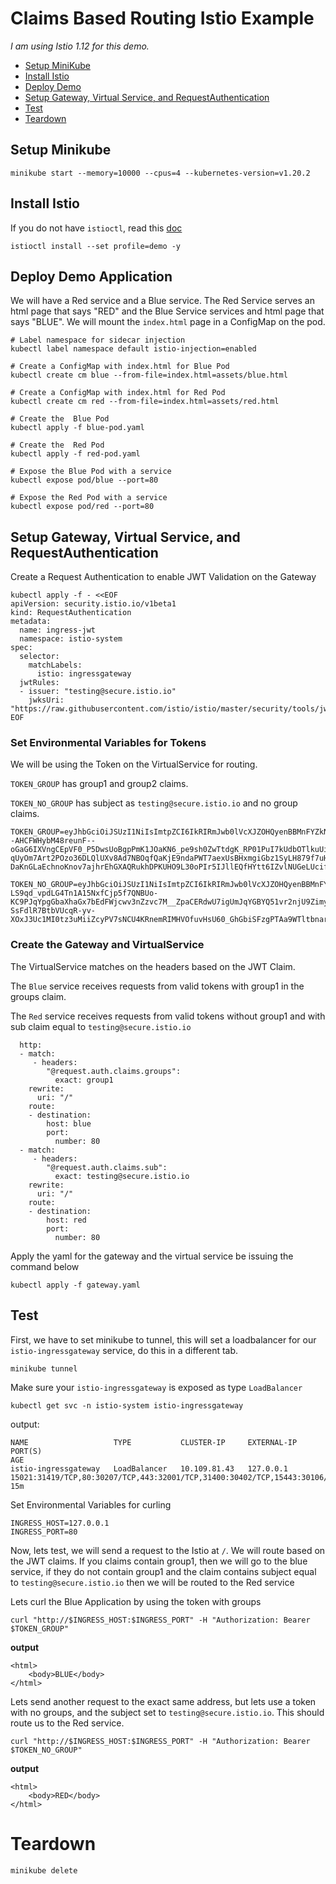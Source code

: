 # Claims Based Routing Istio Example
_I am using Istio 1.12 for this demo._
- [Setup MiniKube](#setup-minikube)
- [Install Istio](#install-istio)
- [Deploy Demo](#deploy-demo)
- [Setup Gateway, Virtual Service, and RequestAuthentication](#setup-gateway-virtual-service-and-requestauthentication)
- [Test](#test)
- [Teardown](#teardown)

## Setup Minikube
```
minikube start --memory=10000 --cpus=4 --kubernetes-version=v1.20.2
```

## Install Istio 
If you do not have `istioctl`, read this [doc](https://preliminary.istio.io/latest/docs/setup/getting-started/)
```
istioctl install --set profile=demo -y   
```

## Deploy Demo Application
We will have a Red service and a Blue service. The Red Service serves an html page that says "RED" and the Blue Service services and html page that says "BLUE". We will mount the `index.html` page in a ConfigMap on the pod.

```
# Label namespace for sidecar injection
kubectl label namespace default istio-injection=enabled

# Create a ConfigMap with index.html for Blue Pod
kubectl create cm blue --from-file=index.html=assets/blue.html

# Create a ConfigMap with index.html for Red Pod
kubectl create cm red --from-file=index.html=assets/red.html

# Create the  Blue Pod
kubectl apply -f blue-pod.yaml

# Create the  Red Pod
kubectl apply -f red-pod.yaml

# Expose the Blue Pod with a service
kubectl expose pod/blue --port=80 

# Expose the Red Pod with a service
kubectl expose pod/red --port=80
```

## Setup Gateway, Virtual Service, and RequestAuthentication
Create a Request Authentication to enable JWT Validation on the Gateway
```
kubectl apply -f - <<EOF
apiVersion: security.istio.io/v1beta1
kind: RequestAuthentication
metadata:
  name: ingress-jwt
  namespace: istio-system
spec:
  selector:
    matchLabels:
      istio: ingressgateway
  jwtRules:
  - issuer: "testing@secure.istio.io"
    jwksUri: "https://raw.githubusercontent.com/istio/istio/master/security/tools/jwt/samples/jwks.json"
EOF
```

### Set Environmental Variables for Tokens
We will be using the Token on the VirtualService for routing.   
   
`TOKEN_GROUP` has group1 and group2 claims.    
   
`TOKEN_NO_GROUP` has subject as `testing@secure.istio.io` and no group claims.

```
TOKEN_GROUP=eyJhbGciOiJSUzI1NiIsImtpZCI6IkRIRmJwb0lVcXJZOHQyenBBMnFYZkNtcjVWTzVaRXI0UnpIVV8tZW52dlEiLCJ0eXAiOiJKV1QifQ.eyJleHAiOjM1MzczOTExMDQsImdyb3VwcyI6WyJncm91cDEiLCJncm91cDIiXSwiaWF0IjoxNTM3MzkxMTA0LCJpc3MiOiJ0ZXN0aW5nQHNlY3VyZS5pc3Rpby5pbyIsInNjb3BlIjpbInNjb3BlMSIsInNjb3BlMiJdLCJzdWIiOiJ0ZXN0aW5nQHNlY3VyZS5pc3Rpby5pbyJ9.EdJnEZSH6X8hcyEii7c8H5lnhgjB5dwo07M5oheC8Xz8mOllyg--AHCFWHybM48reunF--oGaG6IXVngCEpVF0_P5DwsUoBgpPmK1JOaKN6_pe9sh0ZwTtdgK_RP01PuI7kUdbOTlkuUi2AO-qUyOm7Art2POzo36DLQlUXv8Ad7NBOqfQaKjE9ndaPWT7aexUsBHxmgiGbz1SyLH879f7uHYPbPKlpHU6P9S-DaKnGLaEchnoKnov7ajhrEhGXAQRukhDPKUHO9L30oPIr5IJllEQfHYtt6IZvlNUGeLUcif3wpry1R5tBXRicx2sXMQ7LyuDremDbcNy_iE76Upg

TOKEN_NO_GROUP=eyJhbGciOiJSUzI1NiIsImtpZCI6IkRIRmJwb0lVcXJZOHQyenBBMnFYZkNtcjVWTzVaRXI0UnpIVV8tZW52dlEiLCJ0eXAiOiJKV1QifQ.eyJleHAiOjQ2ODU5ODk3MDAsImZvbyI6ImJhciIsImlhdCI6MTUzMjM4OTcwMCwiaXNzIjoidGVzdGluZ0BzZWN1cmUuaXN0aW8uaW8iLCJzdWIiOiJ0ZXN0aW5nQHNlY3VyZS5pc3Rpby5pbyJ9.CfNnxWP2tcnR9q0vxyxweaF3ovQYHYZl82hAUsn21bwQd9zP7c-LS9qd_vpdLG4Tn1A15NxfCjp5f7QNBUo-KC9PJqYpgGbaXhaGx7bEdFWjcwv3nZzvc7M__ZpaCERdwU7igUmJqYGBYQ51vr2njU9ZimyKkfDe3axcyiBZde7G6dabliUosJvvKOPcKIWPccCgefSj_GNfwIip3-SsFdlR7BtbVUcqR-yv-XOxJ3Uc1MI0tz3uMiiZcyPV7sNCU4KRnemRIMHVOfuvHsU60_GhGbiSFzgPTAa9WTltbnarTbxudb_YEOx12JiwYToeX0DCPb43W1tzIBxgm8NxUg
```

### Create the Gateway and VirtualService
The VirtualService matches on the headers based on the JWT Claim.   
   
The `Blue` service receives requests from valid tokens with group1 in the groups claim.   

The `Red` service receives requests from valid tokens without group1 and with sub claim equal to `testing@secure.istio.io`

```
  http:
  - match:
     - headers:
        "@request.auth.claims.groups":
          exact: group1
    rewrite:
      uri: "/"
    route:
    - destination:
        host: blue
        port:
          number: 80
  - match:
     - headers:
        "@request.auth.claims.sub":
          exact: testing@secure.istio.io
    rewrite:
      uri: "/"
    route:
    - destination:
        host: red
        port:
          number: 80          
```

Apply the yaml for the gateway and the virtual service be issuing the command below 
```
kubectl apply -f gateway.yaml
```

## Test
First, we have to set minikube to tunnel, this will set a loadbalancer for our `istio-ingressgateway` service, do this in a different tab.

```
minikube tunnel
```

Make sure your `istio-ingressgateway` is exposed as type `LoadBalancer`
```
kubectl get svc -n istio-system istio-ingressgateway
```

output:
```
NAME                   TYPE           CLUSTER-IP     EXTERNAL-IP   PORT(S)                                                                      AGE
istio-ingressgateway   LoadBalancer   10.109.81.43   127.0.0.1     15021:31419/TCP,80:30207/TCP,443:32001/TCP,31400:30402/TCP,15443:30106/TCP   15m
```

Set Environmental Variables for curling
```
INGRESS_HOST=127.0.0.1
INGRESS_PORT=80
```

Now, lets test, we will send a request to the Istio at `/`. We will route based on the JWT claims. If you claims contain group1, then we will go to the blue service, if they do not contain group1 and the claim contains subject equal to `testing@secure.istio.io` then we will be routed to the Red service
   
Lets curl the Blue Application by using the token with groups
```
curl "http://$INGRESS_HOST:$INGRESS_PORT" -H "Authorization: Bearer $TOKEN_GROUP"
```
**output**
```
<html>
    <body>BLUE</body>
</html>
```
Lets send another request to the exact same address, but lets use a token with no groups, and the subject set to `testing@secure.istio.io`. This should route us to the Red service.
```
curl "http://$INGRESS_HOST:$INGRESS_PORT" -H "Authorization: Bearer $TOKEN_NO_GROUP"
```
**output**
```
<html>
    <body>RED</body>
</html>
```

# Teardown
```
minikube delete
```